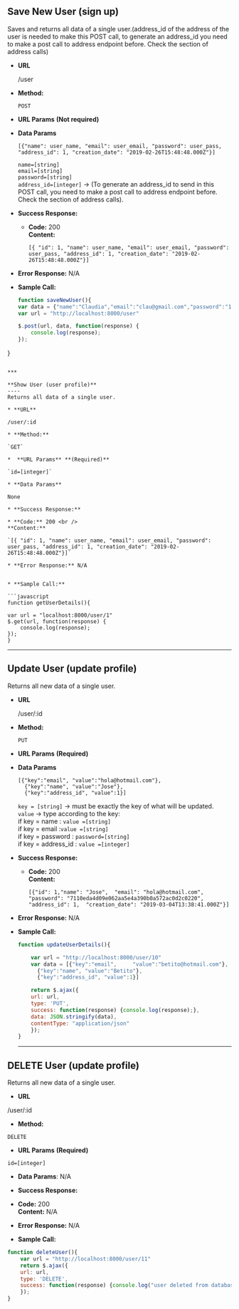 **Save New User (sign up)**
----
Saves and returns all data of a single user.(address_id of the address of the user is needed to make this POST call, to generate an address_id you need to make a post call to address endpoint before. Check the section of address calls)

* **URL**

  /user

* **Method:**

  `POST`

*  **URL Params** **(Not required)**


* **Data Params**

      [{"name": user_name, "email": user_email, "password": user_pass, "address_id": 1, "creation_date": "2019-02-26T15:48:48.000Z"}]

    `name=[string]`<br>
    `email=[string]`<br>
    `password=[string]`<br>
    `address_id=[integer]` ->
(To generate an address_id to send in this POST call, you  need to make a post call to address endpoint before. Check the section of address calls).<br>

* **Success Response:**

  * **Code:** 200 <br />
    **Content:**

    `[{ "id": 1, "name": user_name, "email": user_email, "password": user_pass, "address_id": 1, "creation_date": "2019-02-26T15:48:48.000Z"}]`

* **Error Response:** N/A


* **Sample Call:**

  ```javascript
  function saveNewUser(){
  var data = {"name":"Claudia","email":"clau@gmail.com","password":"1234", "address_id": 1};
  var url = "http://localhost:8000/user"

  $.post(url, data, function(response) {
      console.log(response);
  });
}
  ```

***

**Show User (user profile)**
----
Returns all data of a single user.

* **URL**

  /user/:id

* **Method:**

  `GET`

*  **URL Params** **(Required)**

  `id=[integer]`

* **Data Params**

  None

* **Success Response:**

* **Code:** 200 <br />
  **Content:**

  `[{ "id": 1, "name": user_name, "email": user_email, "password": user_pass, "address_id": 1, "creation_date": "2019-02-26T15:48:48.000Z"}]`

* **Error Response:** N/A


* **Sample Call:**

```javascript
function getUserDetails(){

  var url = "localhost:8000/user/1"
  $.get(url, function(response) {
      console.log(response);
  });
}
```

***

**Update User (update profile)**
----
 Returns all new data of a single user.

* **URL**

  /user/:id

* **Method:**

  `PUT`

*  **URL Params** **(Required)**

* **Data Params**

  ```
  [{"key":"email", "value":"hola@hotmail.com"},
    {"key":"name", "value":"Jose"},
    {"key":"address_id", "value":1}]
  ```

  `key = [string]` -> must be exactly the key of what will be updated. <br>
  `value` ->  type according to the key:<br>
    if key = name : `value =[string]`<br>
    if key = email :`value =[string]`<br>
    if key = password : `password=[string]`<br>
    if key = address_id : `value =[integer]`


* **Success Response:**

  * **Code:** 200 <br />
    **Content:**

    `[{"id": 1,"name": "Jose",  "email": "hola@hotmail.com",  "password": "7110eda4d09e062aa5e4a390b0a572ac0d2c0220",  "address_id": 1,  "creation_date": "2019-03-04T13:38:41.000Z"}]`

* **Error Response:** N/A


* **Sample Call:**

  ```javascript
  function updateUserDetails(){

      var url = "http://localhost:8000/user/10"
      var data = [{"key":"email",     "value":"betito@hotmail.com"},
        {"key":"name", "value":"Betito"},
        {"key":"address_id", "value":1}]

      return $.ajax({
      url: url,
      type: 'PUT',
      success: function(response) {console.log(response);},
      data: JSON.stringify(data),
      contentType: "application/json"
      });
  }
  ```

  ***

**DELETE User (update profile)**
----
Returns all new data of a single user.

* **URL**

/user/:id

* **Method:**

`DELETE`

*  **URL Params** **(Required)**

`id=[integer]`

* **Data Params**: N/A

* **Success Response:**

* **Code:** 200 <br />
  **Content:** N/A

* **Error Response:** N/A


* **Sample Call:**

```javascript
function deleteUser(){
    var url = "http://localhost:8000/user/11"
    return $.ajax({
    url: url,
    type: 'DELETE',
    success: function(response) {console.log("user deleted from database");},
    });
}
```
